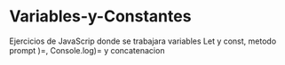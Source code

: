 # Variables-y-Constantes
Ejercicios de JavaScrip donde se trabajara variables Let y const, metodo prompt )=, Console.log)= y concatenacion 

